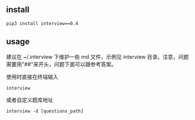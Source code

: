 ## install

```
pip3 install interview==0.4
```

## usage

建议在 ~/.interview 下维护一些 md 文件，示例见 interview 目录。注意，问题需要用"##"来开头，问题下面可以跟参考答案。

使用时直接在终端输入

```
interview
```

或者自定义题库地址

```
interview -d [questions_path]
```
